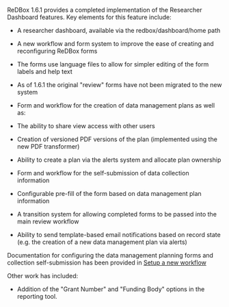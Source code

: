 ReDBox 1.6.1 provides a completed implementation of the Researcher Dashboard features. Key elements for this feature include:

* A researcher dashboard, available via the redbox/dashboard/home path
* A new workflow and form system to improve the ease of creating and reconfiguring ReDBox forms

 * The forms use language files to allow for simpler editing of the form labels and help text
 * As of 1.6.1 the original "review" forms have not been migrated to the new system
* Form and workflow for the creation of data management plans as well as:

 * The ability to share view access with other users
 * Creation of versioned PDF versions of the plan (implemented using the new PDF transformer)
 * Ability to create a plan via the alerts system and allocate plan ownership
* Form and workflow for the self-submission of data collection information

 * Configurable pre-fill of the form based on data management plan information
 * A transition system for allowing completed forms to be passed into the main review workflow
* Ability to send template-based email notifications based on record state (e.g. the creation of a new data management plan via alerts)

Documentation for configuring the data management planning forms and collection self-submission has been provided in [Setup a new workflow](documentation-how-to-setup-a-new-workflow)


Other work has included:

* Addition of the "Grant Number" and "Funding Body" options in the reporting tool.